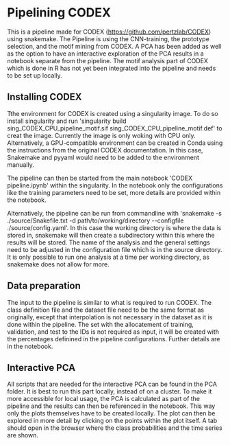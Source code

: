 # Pipelining CODEX

This is a pipeline made for CODEX (https://github.com/pertzlab/CODEX) using snakemake. The Pipeline is using the CNN-training, the prototype selection, and the motif mining from CODEX. A PCA has been added as well as the option to have an interactive exploration of the PCA results in a notebook separate from the pipeline. The motif analysis part of CODEX which is done in R has not yet been integrated into the pipeline and needs to be set up locally. 

## Installing CODEX
Tthe environment for CODEX is created using a singularity image. To do so install singularity and run 'singularity build sing_CODEX_CPU_pipeline_motif.sif sing_CODEX_CPU_pipeline_motif.def' to creat the image. Currently the image is only woking with CPU only. Alternatively, a GPU-compatible environment can be created in Conda using the instructions from the original CODEX documentation. In this case, Snakemake and pyyaml would need to be added to the environment manually. 

The pipeline can then be started from the main notebook 'CODEX pipeline.ipynb' within the singularity. In the notebook only the configurations like the training parameters need to be set, more details are provided within the notebook. 

Alternatively, the pipeline can be run from commandline with 'snakemake -s ./source/Snakefile.txt -d path/to/working/directory --configfile ./source/config.yaml'. In this case the working directory is where the data is stored in, snakemake will then create a subdirectory within this where the results will be stored. The name of the analysis and the general settings need to be adjusted in the configuration file which is in the source directory. It is only possible to run one analysis at a time per working directory, as snakemake does not allow for more. 

## Data preparation
The input to the pipeline is similar to what is required to run CODEX. The class definition file and the dataset file need to be the same format as originally, except that interpolation is not necessary in the dataset as it is done within the pipeline. The set with the allocatement of training, validation, and test to the IDs is not required as input, it will be created with the percentages definined in the pipeline configurations. Further details are in the notebook. 

## Interactive PCA
All scripts that are needed for the interactive PCA can be found in the PCA folder. It is best to run this part locally, instead of on a cluster. To make it more accessible for local usage, the PCA is calculated as part of the pipeline and the results can then be referenced in the notebook. This way only the plots themselves have to be created locally. The plot can then be explored in more detail by clicking on the points within the plot itself. A tab should open in the browser where the class probabilities and the time series are shown. 



